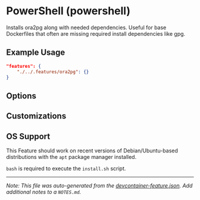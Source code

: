 
# PowerShell (powershell)

Installs ora2pg along with needed dependencies. Useful for base Dockerfiles that often are missing required install dependencies like gpg.

## Example Usage

```json
"features": {
    "./../.features/ora2pg": {}
}
```

## Options

## Customizations

## OS Support

This Feature should work on recent versions of Debian/Ubuntu-based distributions with the `apt` package manager installed.

`bash` is required to execute the `install.sh` script.


---

_Note: This file was auto-generated from the [devcontainer-feature.json](https://github.com/devcontainers/features/blob/main/src/powershell/devcontainer-feature.json).  Add additional notes to a `NOTES.md`._